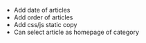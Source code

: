 - Add date of articles
- Add order of articles
- Add css/js static copy
- Can select article as homepage of category

